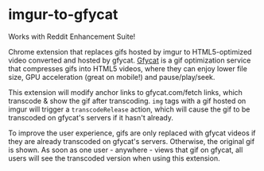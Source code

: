 imgur-to-gfycat
===============

Works with Reddit Enhancement Suite!

Chrome extension that replaces gifs hosted by imgur to HTML5-optimized video converted and hosted
by gfycat. [Gfycat](http://gfycat.com) is a gif optimization service that compresses gifs into HTML5 
videos, where they can enjoy lower file size, GPU acceleration (great on mobile!) and pause/play/seek.

This extension will modify anchor links to gfycat.com/fetch links, which transcode & show the gif
after transcoding. `img` tags with a gif hosted on imgur will trigger a `transcodeRelease` action, 
which will cause the gif to be transcoded on gfycat's servers if it hasn't already. 

To improve the user experience, gifs are only replaced with gfycat videos if they are already transcoded
on gfycat's servers. Otherwise, the original gif is shown. As soon as one user - anywhere - views that gif 
on gfycat, all users will see the transcoded version when using this extension.
